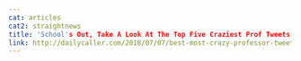 ```yaml
---
cat: articles
cat2: straightnews
title: 'School's Out, Take A Look At The Top Five Craziest Prof Tweets This School Year'
link: http://dailycaller.com/2018/07/07/best-most-crazy-professor-tweets/
---
```

